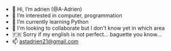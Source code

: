 - 👋 Hi, I’m adrien (@A-Adrien)
- 👀 I’m interested in computer, programmation
- 🌱 I’m currently learning Python
- 💞️ I'm looking to collaborate but I don't know yet in which area
- 🇫🇷 Sorry if my english is not perfect... baguette you know...
- 📫 astadrien21@gmail.com

<!---
A-Adrien/A-Adrien is a ✨ special ✨ repository because its `README.md` (this file) appears on your GitHub profile.
You can click the Preview link to take a look at your changes.
--->
